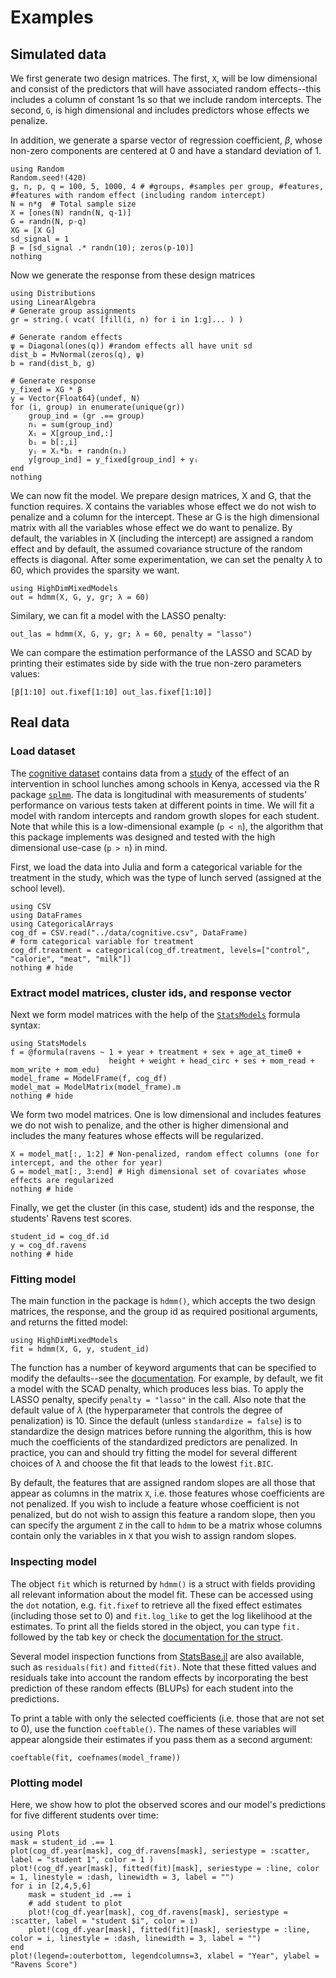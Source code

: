 # Examples

## Simulated data

We first generate two design matrices. The first, `X`, will be low dimensional and consist of the predictors that will have associated random effects--this includes a column of constant 1s so that we include random intercepts. The second, `G`, is high dimensional and includes predictors whose effects we penalize.

In addition, we generate a sparse vector of regression coefficient, $\beta$, whose non-zero components are centered at 0 and have a standard deviation of 1. 
```@example sim
using Random
Random.seed!(420)
g, n, p, q = 100, 5, 1000, 4 # #groups, #samples per group, #features, #features with random effect (including random intercept)
N = n*g  # Total sample size
X = [ones(N) randn(N, q-1)]
G = randn(N, p-q)
XG = [X G] 
sd_signal = 1
β = [sd_signal .* randn(10); zeros(p-10)]
nothing
```

Now we generate the response from these design matrices
```@example sim
using Distributions
using LinearAlgebra
# Generate group assignments
gr = string.( vcat( [fill(i, n) for i in 1:g]... ) )

# Generate random effects
ψ = Diagonal(ones(q)) #random effects all have unit sd
dist_b = MvNormal(zeros(q), ψ) 
b = rand(dist_b, g)

# Generate response
y_fixed = XG * β 
y = Vector{Float64}(undef, N)
for (i, group) in enumerate(unique(gr))
    group_ind = (gr .== group)
    nᵢ = sum(group_ind)
    Xᵢ = X[group_ind,:]
    bᵢ = b[:,i]
    yᵢ = Xᵢ*bᵢ + randn(nᵢ)
    y[group_ind] = y_fixed[group_ind] + yᵢ
end
nothing
```
We can now fit the model. We prepare design matrices, X and G, that the function requires. 
X contains the variables whose effect we do not wish to penalize and a column for the intercept. These ar G is the high dimensional matrix with all the variables whose effect we do want to penalize. 
By default, the variables in X (including the intercept) are assigned a random effect and by default, the assumed covariance structure of the random effects is diagonal. After some experimentation, we can set the penalty $\lambda$ to 60, which provides the sparsity we want. 

```@example sim
using HighDimMixedModels
out = hdmm(X, G, y, gr; λ = 60)
```

Similary, we can fit a model with the LASSO penalty:

```@example sim
out_las = hdmm(X, G, y, gr; λ = 60, penalty = "lasso")
```

We can compare the estimation performance of the LASSO and SCAD by printing their estimates side by side with the true non-zero parameters values:
```@example sim
[β[1:10] out.fixef[1:10] out_las.fixef[1:10]]
```

## Real data

### Load dataset
The [cognitive dataset](../data/cognitive.csv) contains data from a [study](https://www.sciencedirect.com/science/article/pii/S0022316623025622) of the effect of an intervention in school lunches among schools in Kenya, accessed via the R package [`splmm`](https://cran.r-project.org/web/packages/splmm/index.html). The data is longitudinal with measurements of students' performance on various tests taken at different points in time. We will fit a model with random intercepts and random growth slopes for each student. Note that while this is a low-dimensional example (``p < n``), the algorithm that this package implements was designed and tested with the high dimensional use-case (``p > n``) in mind.

First, we load the data into Julia and form a categorical variable for the treatment in the study, which was the type of lunch served (assigned at the school level).
```@example cog
using CSV
using DataFrames
using CategoricalArrays
cog_df = CSV.read("../data/cognitive.csv", DataFrame)
# form categorical variable for treatment
cog_df.treatment = categorical(cog_df.treatment, levels=["control", "calorie", "meat", "milk"])
nothing # hide
```

### Extract model matrices, cluster ids, and response vector

Next we form model matrices with the help of the [`StatsModels`](https://juliastats.org/StatsModels.jl/stable/formula/#The-@formula-language) formula syntax:
```@example cog
using StatsModels
f = @formula(ravens ~ 1 + year + treatment + sex + age_at_time0 +
                      height + weight + head_circ + ses + mom_read + mom_write + mom_edu)
model_frame = ModelFrame(f, cog_df)
model_mat = ModelMatrix(model_frame).m
nothing # hide
```

We form two model matrices. One is low dimensional and includes features we do not wish to penalize, and the other is higher dimensional and includes the many features whose effects will be regularized. 
```@example cog
X = model_mat[:, 1:2] # Non-penalized, random effect columns (one for intercept, and the other for year)
G = model_mat[:, 3:end] # High dimensional set of covariates whose effects are regularized
nothing # hide
```
Finally, we get the cluster (in this case, student) ids and the response, the students' Ravens test scores. 

```@example cog
student_id = cog_df.id
y = cog_df.ravens
nothing # hide
```


### Fitting model
The main function in the package is `hdmm()`, which accepts the two design matrices, the response, and the group id as required positional arguments, and returns the fitted model:
```@example cog
using HighDimMixedModels
fit = hdmm(X, G, y, student_id)
```

The function has a number of keyword arguments that can be specified to modify the defaults--see the [documentation](https://solislemuslab.github.io/HighDimMixedModels.jl/dev/lib/public_methods/#HighDimMixedModels.hdmm). For example, by default, we fit a model with the SCAD penalty, which produces less bias. To apply the LASSO penalty, specify `penalty = "lasso"` in the call. Also note that the default value of $\lambda$ (the hyperparameter that controls the degree of penalization) is 10. Since the default (unless `standardize = false`) is to standardize the design matrices before running the algorithm, this is how much the coefficients of the standardized predictors are penalized. In practice, you can and should try fitting the model for several different choices of $\lambda$ and choose the fit that leads to the lowest `fit.BIC`.

By default, the features that are assigned random slopes are all those that appear as columns in the matrix `X`, i.e. those features whose coefficients are not penalized. If you wish to include a feature whose coefficient is not penalized, but do not wish to assign this feature a random slope, then you can specify the argument `Z` in the call to `hdmm` to be a matrix whose columns contain only the variables in `X` that you wish to assign random slopes.

### Inspecting model

The object `fit` which is returned by `hdmm()` is a struct with fields providing all relevant information about the model fit. These can be accessed using the `dot` notation, e.g. `fit.fixef` to retrieve all the fixed effect estimates (including those set to 0) and `fit.log_like` to get the log likelihood at the estimates. To print all the fields stored in the object, you can type `fit.` followed by the tab key or check the [documentation for the struct](https://solislemuslab.github.io/HighDimMixedModels.jl/dev/lib/public_methods/#HighDimMixedModels.HDMModel).

Several model inspection functions from [StatsBase.jl](https://github.com/JuliaStats/StatsBase.jl/tree/master) are also available, such as `residuals(fit)` and `fitted(fit)`. Note that these fitted values and residuals take into account the random effects by incorporating the best prediction of these random effects (BLUPs) for each student into the predictions. 

To print a table with only the selected coefficients (i.e. those that are not set to 0), use the function `coeftable()`. The names of these variables will appear alongside their estimates if you pass them as a second argument:
```@example cog
coeftable(fit, coefnames(model_frame))
```

### Plotting model

Here, we show how to plot the observed scores and our model's predictions for five different students over time:
```@example cog
using Plots
mask = student_id .== 1
plot(cog_df.year[mask], cog_df.ravens[mask], seriestype = :scatter, label = "student 1", color = 1 )
plot!(cog_df.year[mask], fitted(fit)[mask], seriestype = :line, color = 1, linestyle = :dash, linewidth = 3, label = "")
for i in [2,4,5,6]
    mask = student_id .== i
    # add student to plot
    plot!(cog_df.year[mask], cog_df.ravens[mask], seriestype = :scatter, label = "student $i", color = i)
    plot!(cog_df.year[mask], fitted(fit)[mask], seriestype = :line, color = i, linestyle = :dash, linewidth = 3, label = "")
end
plot!(legend=:outerbottom, legendcolumns=3, xlabel = "Year", ylabel = "Ravens Score")
```
